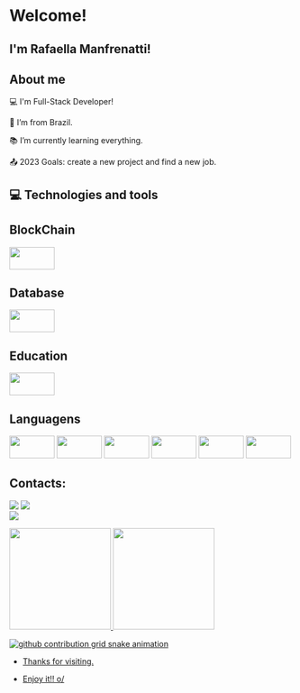 # Welcome!

 

## I'm Rafaella Manfrenatti!

 
## About me

:computer: I'm Full-Stack Developer!

:house_with_garden: I’m from Brazil.

:books: I’m currently learning everything.

:outbox_tray: 2023 Goals: create a new project and find a new job.


## :computer: Technologies and tools


 ## BlockChain
 <img src="https://img.shields.io/badge/Blockchain.com-121D33?logo=blockchaindotcom&logoColor=fff&style=for-the-badge" width="80" height="40"/>
 
 
  ## Database
  <img src="https://img.shields.io/badge/MySQL-005C84?style=for-the-badge&logo=mysql&logoColor=white" width="80" height="40"/>
  
   
 ## Education
  <img src="https://img.shields.io/badge/freecodecamp-27273D?style=for-the-badge&logo=freecodecamp&logoColor=white" width="80" height="40"/>
  
 
  ## Languagens
  
  <img src="https://img.shields.io/badge/CSS3-1572B6?style=for-the-badge&logo=css3&logoColor=white" width="80" height="40"/>
  <img src="https://img.shields.io/badge/HTML5-E34F26?style=for-the-badge&logo=html5&logoColor=white" width="80" height="40"/>
   <img src="https://img.shields.io/badge/JavaScript-323330?style=for-the-badge&logo=javascript&logoColor=F7DF1E" width="80" height="40"/>
  <img src="https://img.shields.io/badge/PHP-777BB4?style=for-the-badge&logo=php&logoColor=white" width="80" height="40"/>
   <img src="https://img.shields.io/badge/Python-FFD43B?style=for-the-badge&logo=python&logoColor=blue" width="80" height="40"/>
   <img src="https://img.shields.io/badge/Solidity-e6e6e6?style=for-the-badge&logo=solidity&logoColor=black" width="80" height="40"/>
  
  
## Contacts:

<div>

<a href = "mailto:rafinhars1987@gmail.com"><img src="https://img.shields.io/badge/Gmail-D14836?style=for-the-badge&logo=gmail&logoColor=white" target="_blank"></a>
<a href="https://www.linkedin.com/in/rafaella-rodrigues-manfrenatti-484328ba/" target="_blank"><img src="https://img.shields.io/badge/-LinkedIn-%230077B5?style=for-the-badge&logo=linkedin&logoColor=white" target="_blank"></a>  
 <a href="" target="_blank"><img src=" https://img.shields.io/badge/Discord-5865F2?style=for-the-badge&logo=discord&logoColor=white" target="_blank"></a>

</div>  
  
 <div>
<a href="https://github.com/RafaellaManfrenatti">
<img height="180em" src="https://github-readme-stats.vercel.app/api/top-langs/?username=RafaellaManfrenatti&layout=compact&langs_count=7&theme=dracula"/>
<img height="180em" src="https://github-readme-stats.vercel.app/api?username=RafaellaManfrenatti&show_icons=true&theme=dracula&include_all_commits=true&count_private=true"/>
</div>

![github contribution grid snake animation](https://raw.githubusercontent.com/RafaellaManfrenatti/RafaellaManfrenatti/output/github-contribution-grid-snake.svg)
 
- Thanks for visiting.

- Enjoy it!! o/
